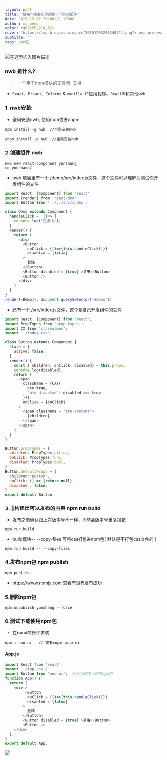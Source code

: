 ```yaml
---
layout: post
title: '使用nwb发布你的第一个npm组件'
date: 2019-12-02 20:00:21 +0800
author: ma_meng
color: rgb(255,210,32)
cover: 'https://img-blog.csdnimg.cn/20191203230246711.png?x-oss-process=image/watermark,type_ZmFuZ3poZW5naGVpdGk,shadow_10,text_aHR0cHM6Ly9ibG9nLmNzZG4ubmV0L2d1b2thaWdkZw==,size_16,color_FFFFFF,t_70'
subtitle: ''
tags: npm包
---
```


![在这里插入图片描述](https://img-blog.csdnimg.cn/20191203230246711.png?x-oss-process=image/watermark,type_ZmFuZ3poZW5naGVpdGk,shadow_10,text_aHR0cHM6Ly9ibG9nLmNzZG4ubmV0L2d1b2thaWdkZw==,size_16,color_FFFFFF,t_70)

### nwb 是什么?
> 一个用于npm模块的工具包, 支持
- `React`、`Preact`、`Inferno` & `vanilla JS`应用程序、`React库`和其他`web`

### 1. nwb安装:
- 全局安装nwb, 使用npm或者cnpm
```
npm install -g nwb  //全局安装nwb
```

```
cnpm install -g nwb  //全局安装nwb
```

### 2.创建组件 nwb
```
nwb new react-component yunshang
cd yunshang/
```

- nwb 项目里有一个./demo/src/index.js文件，这个文件可以理解为测试你开发组件的文件
```js
import React, {Component} from 'react'
import {render} from 'react-dom'
import Button from '../../src/index';

class Demo extends Component {
  handleClick =  ()=> {
    console.log("已点击");
  }
  render() {
    return (
      <div>
        <Button 
          onClick = {()=>{this.handleClick()}} 
          disabled = {false}
        >
          登陆
        </Button>
        <Button disabled = {true} >禁用</Button>
        <Button />
      </div>
    )
  }
}
render(<Demo/>, document.querySelector('#demo'))
```

- 还有一个./src/index.js文件，这个是自己开发组件的文件

```js
import React, {Component} from 'react';
import PropTypes from 'prop-types';
import CX from 'classnames';
import './index.css';

class Button extends Component {
  state = {
    active: false,
  }
  render() {
    const { children, onClick, disabled} = this.props;
    console.log(disabled);
    return (
      <span
        className = {CX({
          btn:true,
          "btn-disabled": disabled === true ,
        })}
        onClick = {onClick}
      >
        <span className = 'btn-content'>
          {children}
        </span>
      </span>
    )
  }
}

Button.propTypes = {
  children: PropTypes.string,
  onClick: PropTypes.func,
  disabled: PropTypes.bool,
}
Button.defaultProps = {
  children:"Button",
  onClick: () => {return null},
  disabled : false,
}
export default Button
```

### 3. 🔨构建出可以发布的内容 npm run build 
- 发布之前确认跟上次版本号不一样，不然会版本号重复报错
```
npm run build
```
- build模块-- --copy-files 可将css打包进npm包( 默认是不打包css文件的 )
```
npm run build -- --copy-files
```

### 4.发布npm包  npm publish
```
npm publish
```

-  https://www.npmjs.com 查看有没有发布成功

### 5.删除npm包

```
npm unpublish yunshang --force
```

### 6.测试下载使用npm包
- 在react项目中安装
```
npm i noo-ui   // 或者cnpm inoo-ui
```
#### App.js
```js
import React from 'react';
import './App.css';
import Button from 'noo-ui';  //引入刚才上传的npm包
function App() {
  return (
    <div >
         <Button 
          onClick = {()=>{this.handleClick()}} 
          disabled = {false}
        >
          登陆
        </Button>
        <Button disabled = {true} >禁用</Button>
        <Button />
    </div>
  );
}
export default App;
```


![](https://user-gold-cdn.xitu.io/2019/12/5/16ed206b8609db2c?w=690&h=352&f=gif&s=2354559)

